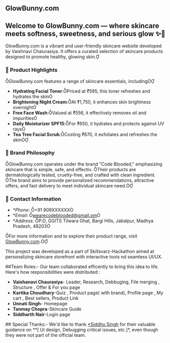 ## GlowBunny.com
Welcome to GlowBunny.com — where skincare meets softness, sweetness, and serious glow ✨🐰
--
GlowBunny.com is a vibrant and user-friendly skincare website developed by Vaishnavi Chaiurasiya. It offers a curated selection of skincare products designed to promote healthy, glowing skin.

### 🌟 Product Highlights
GlowBunny.com features a range of skincare essentials, including

- **Hydrating Facial Toner**:Priced at ₹595, this toner refreshes and hydrates the skin
- **Brightening Night Cream**:At ₹1,750, it enhances skin brightness overnight
- **Free Face Wash**:Valued at ₹556, it effectively removes oil and impurities
- **Daily Moisturizer SPF15**:For ₹650, it hydrates and protects against UV rays
- **Tea Tree Facial Scrub**:Costing ₹870, it exfoliates and refreshes the skin

### 🌿 Brand Philosophy
GlowBunny.com operates under the brand "Code Blooded," emphasizing skincare that is simple, safe, and effectiv. Their products are dermatologically tested, cruelty-free, and crafted with clean ingredient. The brand aims to provide personalized recommendations, attractive offers, and fast delivery to meet individual skincare need.

### 📍 Contact Information

- **Phone*: +91 909XXXXXX
- **Email*: wearecodeblooded@gmail.om
- **Address*: P.O, GGITS Tilwara Ghat, Bargi Hills, Jabalpur, Madhya Pradesh, 48203

For more information and to explore their product range, visit [GlowBunny.com](https://vaishnavichaiurasiya.github.io/GlowBunny.com). 

This project was developed as a part of Skillsvarz-Hackathon aimed at personalizing skincare storefront with interactive tools nd seamless UI/UX.

##Team Roles:-
Our team collaborated efficently to bring this idea to life. Here's how responsibilities were distributed :
- **Vaishanavi Chaurasiya**- Leader, Research, Debbuging, File merging , Structure , Offer & For you page
- **Kartika Choudhary**-Quiz , Product page( with brand), Profile page , My cart , Best sellers, Product Link 
- **Unnati Singh**- Homepage
- **Tanmay Chopra**-Skincare Guide
- **Siddharth Nair**-Login page

## Special Thanks:-
We'd like to thank [*Siddhu Singh](https://github.com/SIDDHUX9) for their valuable guidance on **[ UI design, Debugging critical issues, etc.]*, even though they were not part of the official team.


